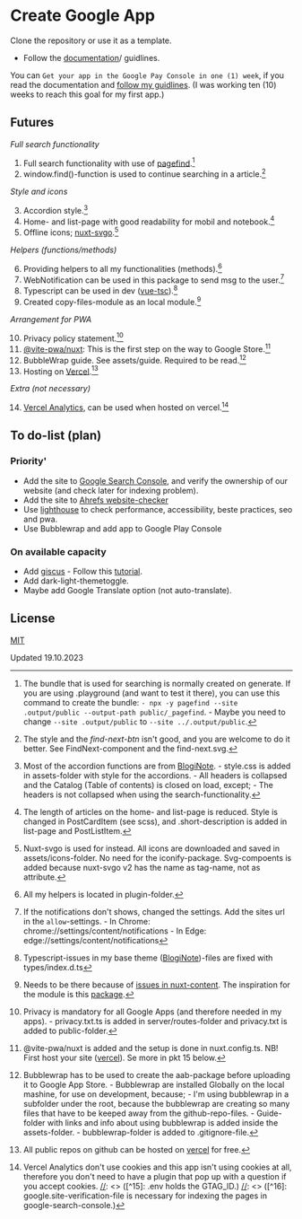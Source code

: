 # Create Google App
Clone the repository or use it as a template. 
- Follow the [documentation](https://create-google-app.vercel.app)/ guidlines.

You can `Get your app in the Google Pay Console in one (1) week`, if you read the documentation and [follow my guidlines](https://create-google-app.vercel.app). (I was working ten (10) weeks to reach this goal for my first app.)

## Futures
_Full search functionality_  

1. Full search functionality with use of [pagefind](https://pagefind.app/).[^1]  
2. window.find()-function is used to continue searching in a article.[^2]

_Style and icons_  

3. Accordion style.[^3]  
4. Home- and list-page with good readability for mobil and notebook.[^4]  
5. Offline icons; [nuxt-svgo](https://www.npmjs.com/package/nuxt-svgo).[^5]

_Helpers (functions/methods)_  

6. Providing helpers to all my functionalities (methods).[^6]  
7. WebNotification can be used in this package to send msg to the user.[^7]  
8. Typescript can be used in dev ([vue-tsc](https://www.npmjs.com/package/vue-tsc)).[^8]  
9. Created copy-files-module as an local module.[^9]

_Arrangement for PWA_  

10. Privacy policy statement.[^10]  
11. [@vite-pwa/nuxt](https://www.npmjs.com/package/@vite-pwa/nuxt): This is the first step on the way to Google Store.[^11]  
12. BubbleWrap guide. See assets/guide. Required to be read.[^12]  
13. Hosting on [Vercel](https://vercel.com/docs/deployments/git/vercel-for-github).[^13]

_Extra (not necessary)_  

14. [Vercel Analytics](https://vercel.com/analytics), can be used when hosted on vercel.[^14]  

[//]: <> (15. gtag.clients.ts. See in the plugins-folder.[^15])  
[//]: <> (16. Google-site-verification-file in public-folder.[^16])

## To do-list (plan)
### Priority'
- Add the site to [Google Search Console](https://search.google.com/search-console/about), and verify the ownership of our website (and check later for indexing problem).
- Add the site to [Ahrefs website-checker](https://ahrefs.com/website-checker)
- Use [lighthouse](https://lighthouse-metrics.com/) to check performance, accessibility, beste practices, seo and pwa.
- Use Bubblewrap and add app to Google Play Console

### On available capacity
- Add [giscus](https://giscus.app/) - Follow this [tutorial](https://www.freecodecamp.org/news/github-discussions-as-chat-system/).
- Add dark-light-themetoggle.
- Maybe add Google Translate option (not auto-translate).

## License
[MIT](./LICENSE)

[^1]: The bundle that is used for searching is normally created on generate. If you are using .playground (and want to test it there), you can use this command to create the bundle: `- npx -y pagefind --site .output/public --output-path public/_pagefind`. - Maybe you need to change `--site .output/public` to `--site ../.output/public`.
[^2]: The style and the _find-next-btn_ isn't good, and you are welcome to do it better. See FindNext-component and the find-next.svg.
[^3]: Most of the accordion functions are from [BlogiNote](https://github.com/Benbinbin/BlogiNote). - style.css is added in assets-folder with style for the accordions. - All headers is collapsed and the Catalog (Table of contents) is closed on load, except; - The headers is not collapsed when using the search-functionality.
[^4]: The length of articles on the home- and list-page is reduced. Style is changed in PostCardItem (see scss), and .short-description is added in list-page and PostListItem.
[^5]: Nuxt-svgo is used for instead. All icons are downloaded and saved in assets/icons-folder. No need for the iconify-package. Svg-compoents is added because nuxt-svgo v2 has the name as tag-name, not as attribute.
[^6]: All my helpers is located in plugin-folder.
[^7]: If the notifications don't shows, changed the settings. Add the sites url in the `allow`-settings. - In Chrome: chrome://settings/content/notifications - In Edge: edge://settings/content/notifications
[^8]: Typescript-issues in my base theme ([BlogiNote](https://github.com/Benbinbin/BlogiNote))-files are fixed with types/index.d.ts
[^9]: Needs to be there because of [issues in nuxt-content](). The inspiration for the module is this [package](https://www.npmjs.com/package/bloginote-copy-files-module).
[^10]: Privacy is mandatory for all Google Apps (and therefore needed in my apps). - privacy.txt.ts is added in server/routes-folder and privacy.txt is added to public-folder.
[^11]: @vite-pwa/nuxt is added and the setup is done in nuxt.config.ts. NB! First host your site ([vercel](https://vercel.com/docs/deployments/git/vercel-for-github)). Se more in pkt 15 below.
[^12]: Bubblewrap has to be used to create the aab-package before uploading it to Google App Store. - Bubblewrap are installed Globally on the local mashine, for use on development, because; - I'm using bubblewrap in a subfolder under the root, because the bubblewrap are creating so many files that have to be keeped away from the github-repo-files. - Guide-folder with links and info about using bubblewrap is added inside the assets-folder. - bubblewrap-folder is added to .gitignore-file.
[^13]: All public repos on github can be hosted on [vercel](https://vercel.com/docs/deployments/git/vercel-for-github) for free.
[^14]: Vercel Analytics don't use cookies and this app isn't using cookies at all, therefore you don't need to have a plugin that pop up with a question if you accept cookies.
[//]: <> ([^15]: .env holds the GTAG_ID.)
[//]: <> ([^16]: google.site-verification-file is necessary for indexing the pages in google-search-console.)

Updated 19.10.2023